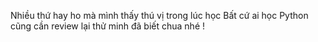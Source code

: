 Nhiều thứ hay ho mà mình thấy thú vị trong lúc học
Bất cứ ai học Python cũng cần review lại thử minh đã biết chua nhé !
